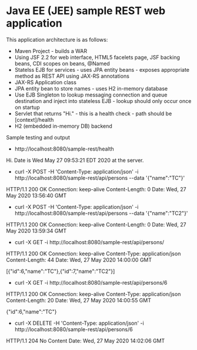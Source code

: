 # Java EE (JEE) sample REST web application

This application architecture is as follows:

* Maven Project - builds a WAR
* Using JSF 2.2 for web interface, HTML5 facelets page, JSF backing beans, CDI scopes on beans, @Named
* Statelss EJB for services - uses JPA entity beans - exposes appropriate method as REST API using JAX-RS annotations
* JAX-RS Application class
* JPA entity bean to store names - uses H2 in-memory database
* Use EJB Singleton to lookup messaging connection and queue destination and inject into stateless EJB - lookup should only occur once on startup
* Servlet that returns "Hi." - this is a health check - path should be [context]/health
* H2 (embedded in-memory DB) backend

Sample testing and output

* http://localhost:8080/sample-rest/health

Hi.
Date is Wed May 27 09:53:21 EDT 2020 at the server. 

* curl -X POST -H 'Content-Type: application/json' -i http://localhost:8080/sample-rest/api/persons --data '{"name":"TC"}'

HTTP/1.1 200 OK
Connection: keep-alive
Content-Length: 0
Date: Wed, 27 May 2020 13:56:40 GMT

* curl -X POST -H 'Content-Type: application/json' -i http://localhost:8080/sample-rest/api/persons --data '{"name":"TC2"}'

HTTP/1.1 200 OK
Connection: keep-alive
Content-Length: 0
Date: Wed, 27 May 2020 13:59:34 GMT

* curl -X GET -i http://localhost:8080/sample-rest/api/persons/

HTTP/1.1 200 OK
Connection: keep-alive
Content-Type: application/json
Content-Length: 44
Date: Wed, 27 May 2020 14:00:00 GMT

[{"id":6,"name":"TC"},{"id":7,"name":"TC2"}]

* curl -X GET -i http://localhost:8080/sample-rest/api/persons/6

HTTP/1.1 200 OK
Connection: keep-alive
Content-Type: application/json
Content-Length: 20
Date: Wed, 27 May 2020 14:00:55 GMT

{"id":6,"name":"TC"}

* curl -X DELETE -H 'Content-Type: application/json' -i http://localhost:8080/sample-rest/api/persons/6

HTTP/1.1 204 No Content
Date: Wed, 27 May 2020 14:02:06 GMT
